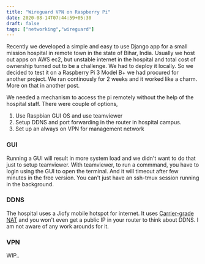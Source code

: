 ```yaml
---
title: "Wireguard VPN on Raspberry Pi"
date: 2020-08-14T07:44:59+05:30
draft: false
tags: ["networking","wireguard"]
---
```

Recently we developed a simple and easy to use Django app for a small mission hospital in remote town in the state of Bihar, India. Usually we host out apps on AWS ec2, but unstable internet in the hospital and total cost of ownership turned out to be a challenge. We had to deploy it locally. So we decided to test it on a Raspberry Pi 3 Model B+ we had procured for another project. We ran continously for 2 weeks and it worked like a charm. More on that in another post. 

We needed a mechanism to access the pi remotely without the help of the hospital staff. There were couple of options,

1. Use Raspbian GUI OS and use teamviewer
2. Setup DDNS and port forwarding in the router in hospital campus. 
3. Set up an always on VPN for management network

### GUI
Running a GUI will result in more system load and we didn't want to do that just to setup teamviewer. With teamviewer, to run a commmand, you have to login using the GUI to open the terminal. And it will timeout after few minutes in the free version. You can't just have an ssh-tmux session running in the background. 

### DDNS
The hospital uses a Jiofy mobile hotspot for internet. It uses [Carrier-grade NAT](https://en.wikipedia.org/wiki/Carrier-grade_NAT) and you won't even get a public IP in your router to think about DDNS. I am not aware of any work arounds for it. 

### VPN

WIP..

